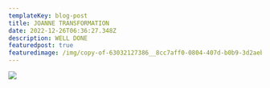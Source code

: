 ```yaml
---
templateKey: blog-post
title: JOANNE TRANSFORMATION
date: 2022-12-26T06:36:27.348Z
description: WELL DONE
featuredpost: true
featuredimage: /img/copy-of-63032127386__8cc7aff0-0804-407d-b0b9-3d2aeb723e1a.jpeg
---
```

![](/img/copy-of-63032127386__8cc7aff0-0804-407d-b0b9-3d2aeb723e1a.jpeg)